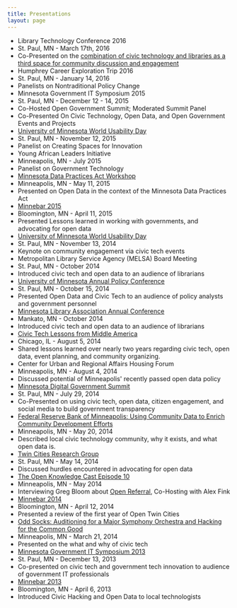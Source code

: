 ```yaml
---
title: Presentations
layout: page
---
```


 * Library Technology Conference 2016
  * St. Paul, MN - March 17th, 2016
  * Co-Presented on the [combination of civic technology and libraries as a third space for community discussion and engagement](https://docs.google.com/presentation/d/1_xUjpXulUwn609upOMEMkrF0dGg8LhKeNdyV5rkHE2c/edit?usp=sharing)
 * Humphrey Career Exploration Trip 2016
  * St. Paul, MN - January 14, 2016
  * Panelists on Nontraditional Policy Change
 * Minnesota Government IT Symposium 2015
  * St. Paul, MN - December 12 - 14, 2015
  * Co-Hosted Open Government Summit; Moderated Summit Panel
  * Co-Presented On Civic Technology, Open Data, and Open Government Events and Projects
 * [University of Minnesota World Usability Day](https://it.umn.edu/sites/it.umn.edu/files/world_usability_day_agenda_3.pdf)
  * St. Paul, MN - November 12, 2015
  * Panelist on Creating Spaces for Innovation
 * Young African Leaders Initiative
  * Minneapolis, MN - July 2015
  * Panelist on Government Technology
 * [Minnesota Data Practices Act Workshop](http://www.eventbrite.com/e/minnesota-dpa-workshop-tickets-16682535914)
  * Minneapolis, MN - May 11, 2015
  * Presented on Open Data in the context of the Minnesota Data Practices Act
 * [Minnebar 2015](http://wiki.minnestar.org/wiki/Collaborating_with_Government_%28or_anybody,_really%29)
  * Bloomington, MN - April 11, 2015
  * Presented Lessons learned in working with governments, and advocating for open data
 * [University of Minnesota World Usability Day](http://it.umn.edu/sites/it.umn.edu/files/World%20Usability%20Day%202014%20Flier.pdf)
  * St. Paul, MN - November 13, 2014
  * Keynote on community engagement via civic tech events
 * Metropolitan Library Service Agency (MELSA) Board Meeting
  * St. Paul, MN - October 2014
  * Introduced civic tech and open data to an audience of librarians
 * [University of Minnesota Annual Policy Conference](http://www.cura.umn.edu/events/2014-10-15/30th-annual-minnesota-policy-conference)
  * St. Paul, MN - October 15, 2014
  * Presented Open Data and Civic Tech to an audience of policy analysts and government personnel
 * [Minnesota Library Association Annual Conference](http://www.mnlibraryassociation.org/events/event_details.asp?id=425850)
  * Mankato, MN - October 2014
  * Introduced civic tech and open data to an audience of librarians
 * [Civic Tech Lessons from Middle America](http://blog.e-democracy.org/posts/2447)
  * Chicago, IL - August 5, 2014
  * Shared lessons learned over nearly two years regarding civic tech, open data, event planning, and community organizing.
 * Center for Urban and Regional Affairs Housing Forum
  * Minneapolis, MN - August 4, 2014
  * Discussed potential of Minneapolis' recently passed open data policy
 * [Minnesota Digital Government Summit](http://www.govtech.com/events/Minnesota-Digital-Government-Summit-2014.html)
  * St. Paul, MN - July 29, 2014
  * Co-Presented on using civic tech, open data, citizen engagement, and social media to build government transparency
 * [Federal Reserve Bank of Minneapolis: Using Community Data to Enrich Community Development Efforts](https://www.eventbrite.com/e/using-community-data-to-enrich-community-development-efforts-tickets-11287466115) 
  * Minneapolis, MN - May 20, 2014
  * Described local civic technology community, why it exists, and what open data is.
 * [Twin Cities Research Group](http://www.eventbrite.com/e/tcrg-event-open-data-and-open-government-registration-10942833309)
  * St. Paul, MN - May 14, 2014
  * Discussed hurdles encountered in advocating for open data
 * [The Open Knowledge Cast Episode 10](http://okcast.org/2014/05/episode-10-open-referrals-with-greg-bloom/) 
  * Minneapolis, MN - May 2014
  * Interviewing Greg Bloom about [Open Referral](https://openreferral.org/), Co-Hosting with Alex Fink
 * [Minnebar 2014](http://wiki.minnestar.org/wiki/Civic_Tech_and_Open_Government_Year_1_-_Open_Twin_Cities_Showcase)
  * Bloomington, MN - April 12, 2014
  * Presented a review of the first year of Open Twin Cities
 * [Odd Socks: Auditioning for a Major Symphony Orchestra and Hacking for the Common Good](http://thegymtc.com/2014/03/21/march-21-2014-auditioning-for-a-major-symphony-orchestra-and-hacking-for-the-common-good/)
  * Minneapolis, MN - March 21, 2014
  * Presented on the what and why of civic tech 
 * [Minnesota Government IT Symposium 2013](https://prezi.com/vxdclrwxigjs/the-future-of-grassroots-innovation/)
  * St. Paul, MN - December 13, 2013
  * Co-presented on civic tech and government tech innovation to audience of government IT professionals 
 * [Minnebar 2013](http://wiki.minnestar.org/wiki/Civic_Hacking_and_Open_Data:_Its_time_to_upgrade_the_Cities)
  * Bloomington, MN - April 6, 2013
  * Introduced Civic Hacking and Open Data to local technologists
